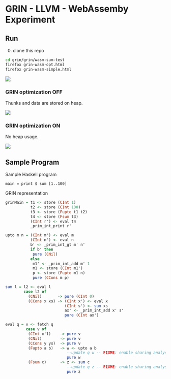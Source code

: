 # GRIN - LLVM - WebAssemby Experiment

## Run
0. clone this repo
```bash
cd grin/grin/wasm-sum-test
firefox grin-wasm-opt.html
firefox grin-wasm-simple.html
```
![](https://raw.githubusercontent.com/grin-tech/grin/webassemby-experiment/grin/grin/wasm-sum-test/wasm-sum-simple-output.png)

### GRIN optimization OFF
Thunks and data are stored on heap.

![](https://raw.githubusercontent.com/grin-tech/grin/webassemby-experiment/grin/grin/wasm-sum-test/wasm-grin-simple.png)


### GRIN optimization ON

No heap usage.

![](https://raw.githubusercontent.com/grin-tech/grin/webassemby-experiment/grin/grin/wasm-sum-test/wasm-grin-opt.png)

## Sample Program
Sample Haskell program
```
main = print $ sum [1..100]
```

GRIN representation

```haskell
grinMain = t1 <- store (CInt 1)
           t2 <- store (CInt 100)
           t3 <- store (Fupto t1 t2)
           t4 <- store (Fsum t3)
           (CInt r') <- eval t4
           _prim_int_print r'

upto m n = (CInt m') <- eval m
           (CInt n') <- eval n
           b' <- _prim_int_gt m' n'
           if b' then
            pure (CNil)
           else
            m1' <- _prim_int_add m' 1
            m1 <- store (CInt m1')
            p <- store (Fupto m1 n)
            pure (CCons m p)

sum l = l2 <- eval l
        case l2 of
          (CNil)       -> pure (CInt 0)
          (CCons x xs) -> (CInt x') <- eval x
                          (CInt s') <- sum xs
                          ax' <- _prim_int_add x' s'
                          pure (CInt ax')

eval q = v <- fetch q
         case v of
          (CInt x'1)    -> pure v
          (CNil)        -> pure v
          (CCons y ys)  -> pure v
          (Fupto a b)   -> w <- upto a b
                           --update q w -- FIXME: enable sharing analysis
                           pure w
          (Fsum c)      -> z <- sum c
                           --update q z -- FIXME: enable sharing analysis
                           pure z
```
